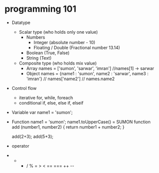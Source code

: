 # programming 101

* Datatype
  * Scalar type (who holds only one value)
    * Numbers
      * Integer (absolute number - 10)
      * Floating / Double (Fractional number 13.14)
    * Boolean (True, False)
    * String (Text)
  * Composite type (who holds mix value)
    * Array names = ['sumon', 'sarwar', 'imran']   //names[1] -> sarwar
    * Object names = {name1 : 'sumon', name2 : 'sarwar', name3 : 'imran'}  // names['name2'] // names.name2
* Control flow
  * iterative
    for, while, foreach  
  * conditional
    if, else, else if, elseif
* Variable
  var name1 = 'sumon';

* Function
  name1 = 'sumon';
  name1.toUpperCase() = SUMON
  function add (number1, number2) {
    return number1 + number2;
  }

  add(2+3);
  add(5+3);
  
* operator
+ - * / % = > < == ===  ++ --